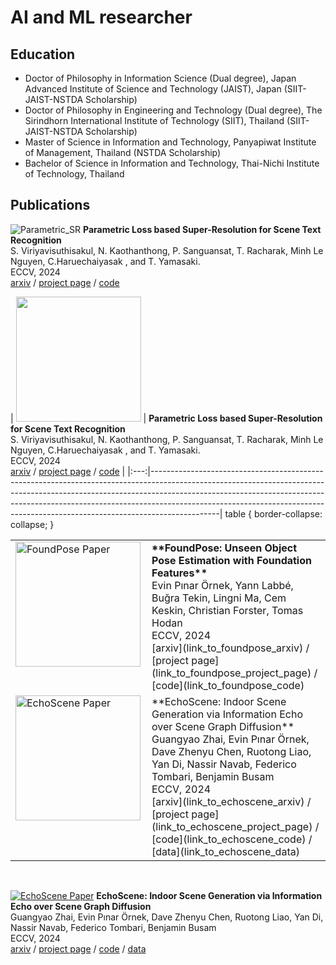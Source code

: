 # AI and ML researcher

## Education 
 - Doctor of Philosophy in Information Science (Dual degree), Japan Advanced Institute of Science and Technology (JAIST), Japan (SIIT-JAIST-NSTDA Scholarship)
 - Doctor of Philosophy in Engineering and Technology (Dual degree), The Sirindhorn International Institute of Technology (SIIT), Thailand (SIIT-JAIST-NSTDA Scholarship)
- Master of Science in Information and Technology, Panyapiwat Institute of Management, Thailand (NSTDA Scholarship)
- Bachelor of Science in Information and Technology, Thai-Nichi Institute of Technology, Thailand

## Publications

![Parametric_SR](https://supattavir.github.io/asset/image/Parametric_SR_thumb.png)
**Parametric Loss based Super-Resolution for Scene Text Recognition**<br>
S. Viriyavisuthisakul, N. Kaothanthong, P. Sanguansat, T. Racharak, Minh Le Nguyen, C.Haruechaiyasak , and T. Yamasaki.<br>
ECCV, 2024<br>
[arxiv](link_to_foundpose_arxiv) / [project page](link_to_foundpose_project_page) / [code](link_to_foundpose_code)

| <img src="https://supattavir.github.io/asset/image/Parametric_SR_thumb.png" width="200"> | **Parametric Loss based Super-Resolution for Scene Text Recognition**<br> 
S. Viriyavisuthisakul, N. Kaothanthong, P. Sanguansat, T. Racharak, Minh Le Nguyen, C.Haruechaiyasak , and T. Yamasaki.<br> ECCV, 2024<br> [arxiv](link_to_foundpose_arxiv) / [project page](link_to_foundpose_project_page) / [code](link_to_foundpose_code) |
|:---:|-----------------------------------------------------------------------------------------------------------------------------------------------------------------------------------------------------------------------------------------------------------------------------------------------------------------------------------------|
table {
    border-collapse: collapse;
}

<table>
  <tr>
    <td valign="top" width="30%" style="padding-right: 10px;">
      <img src="https://supattavir.github.io/asset/image/Parametric_SR_thumb.png" alt="FoundPose Paper" width="200">
    </td>
    <td valign="top" width="70%">
      <b>**FoundPose: Unseen Object Pose Estimation with Foundation Features**</b><br>
      Evin Pınar Örnek, Yann Labbé, Buğra Tekin, Lingni Ma, Cem Keskin, Christian Forster, Tomas Hodan<br>
      ECCV, 2024<br>
      [arxiv](link_to_foundpose_arxiv) / [project page](link_to_foundpose_project_page) / [code](link_to_foundpose_code)
    </td>
  </tr>
  <tr>
    <td valign="top" width="30%" style="padding-right: 10px;">
      <img src="link_to_echoscene_image.png" alt="EchoScene Paper" width="200">
    </td>
    <td valign="top" width="70%">
      **EchoScene: Indoor Scene Generation via Information Echo over Scene Graph Diffusion**<br>
      Guangyao Zhai, Evin Pınar Örnek, Dave Zhenyu Chen, Ruotong Liao, Yan Di, Nassir Navab, Federico Tombari, Benjamin Busam<br>
      ECCV, 2024<br>
      [arxiv](link_to_echoscene_arxiv) / [project page](link_to_echoscene_project_page) / [code](link_to_echoscene_code) / [data](link_to_echoscene_data)
    </td>
  </tr>
</table>

<br>

[![EchoScene Paper](link_to_echoscene_image.png)](link_to_echoscene_project_page)
**EchoScene: Indoor Scene Generation via Information Echo over Scene Graph Diffusion**<br>
Guangyao Zhai, Evin Pınar Örnek, Dave Zhenyu Chen, Ruotong Liao, Yan Di, Nassir Navab, Federico Tombari, Benjamin Busam<br>
ECCV, 2024<br>
[arxiv](link_to_echoscene_arxiv) / [project page](link_to_echoscene_project_page) / [code](link_to_echoscene_code) / [data](link_to_echoscene_data)


